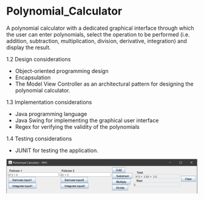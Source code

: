 # Polynomial_Calculator

A polynomial calculator with a dedicated graphical interface through which
the user can enter polynomials, select the operation to be performed (i.e. addition, subtraction,
multiplication, division, derivative, integration) and display the result.

1.2 Design considerations
- Object-oriented programming design
- Encapsulation
- The Model View Controller as an architectural pattern for designing the polynomial
calculator.

1.3 Implementation considerations
- Java programming language
- Java Swing for implementing the graphical user interface
- Regex for verifying the validity of the polynomials

1.4 Testing considerations
- JUNIT for testing the application.

![](Calculator.png)
